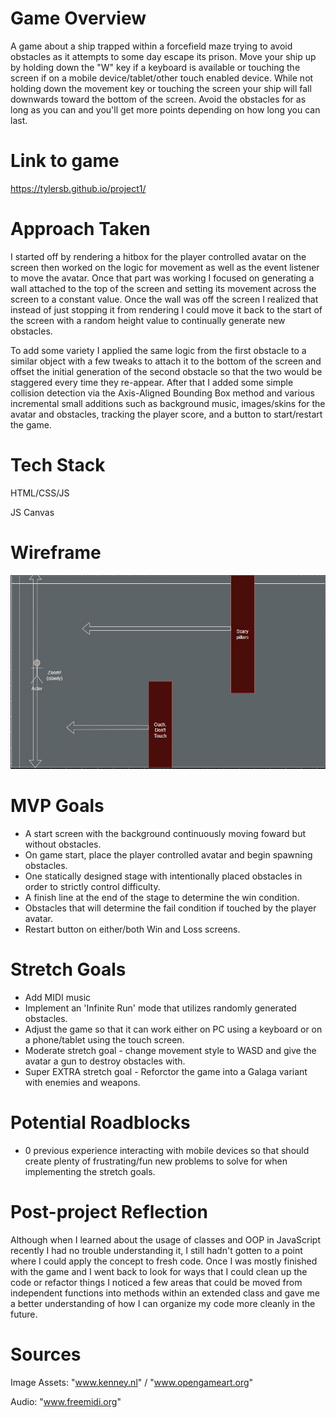 # Game Overview
A game about a ship trapped within a forcefield maze trying to avoid obstacles as it attempts to some day escape its prison. Move your ship up by holding down the "W" key if a keyboard is available or touching the screen if on a mobile device/tablet/other touch enabled device. While not holding down the movement key or touching the screen your ship will fall downwards toward the bottom of the screen. Avoid the obstacles for as long as you can and you'll get more points depending on how long you can last.

# Link to game
https://tylersb.github.io/project1/

# Approach Taken
I started off by rendering a hitbox for the player controlled avatar on the screen then worked on the logic for movement as well as the event listener to move the avatar. Once that part was working I focused on generating a wall attached to the top of the screen and setting its movement across the screen to a constant value. Once the wall was off the screen I realized that instead of just stopping it from rendering I could move it back to the start of the screen with a random height value to continually generate new obstacles.

To add some variety I applied the same logic from the first obstacle to a similar object with a few tweaks to attach it to the bottom of the screen and offset the initial generation of the second obstacle so that the two would be staggered every time they re-appear. After that I added some simple collision detection via the Axis-Aligned Bounding Box method and various incremental small additions such as background music, images/skins for the avatar and obstacles, tracking the player score, and a button to start/restart the game.

# Tech Stack
HTML/CSS/JS

JS Canvas

# Wireframe
![Game Wireframe](./assets/project1wireframe.jpg "Game Wireframe")

# MVP Goals
* A start screen with the background continuously moving foward but without obstacles.
* On game start, place the player controlled avatar and begin spawning obstacles.
* One statically designed stage with intentionally placed obstacles in order to strictly control difficulty.
* A finish line at the end of the stage to determine the win condition.
* Obstacles that will determine the fail condition if touched by the player avatar.
* Restart button on either/both Win and Loss screens.

# Stretch Goals
* Add MIDI music
* Implement an 'Infinite Run' mode that utilizes randomly generated obstacles.
* Adjust the game so that it can work either on PC using a keyboard or on a phone/tablet using the touch screen.
* Moderate stretch goal - change movement style to WASD and give the avatar a gun to destroy obstacles with.
* Super EXTRA stretch goal - Reforctor the game into a Galaga variant with enemies and weapons.

# Potential Roadblocks
* 0 previous experience interacting with mobile devices so that should create plenty of frustrating/fun new problems to solve for when implementing the stretch goals.

# Post-project Reflection
 Although when I learned about the usage of classes and OOP in JavaScript recently I had no trouble understanding it, I still hadn't gotten to a point where I could apply the concept to fresh code. Once I was mostly finished with the game and I went back to look for ways that I could clean up the code or refactor things I noticed a few areas that could be moved from independent functions into methods within an extended class and gave me a better understanding of how I can organize my code more cleanly in the future.

# Sources
Image Assets: "www.kenney.nl" / "www.opengameart.org"

Audio: "www.freemidi.org"